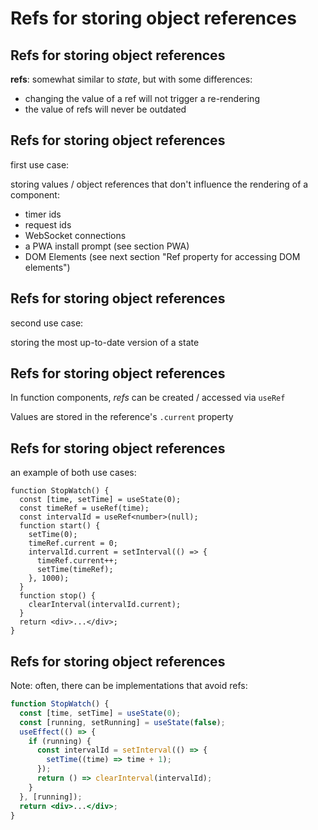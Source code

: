 # Refs for storing object references

## Refs for storing object references

**refs**: somewhat similar to _state_, but with some differences:

- changing the value of a ref will not trigger a re-rendering
- the value of refs will never be outdated

## Refs for storing object references

first use case:

storing values / object references that don't influence the rendering of a component:

- timer ids
- request ids
- WebSocket connections
- a PWA install prompt (see section PWA)
- DOM Elements (see next section "Ref property for accessing DOM elements")

## Refs for storing object references

second use case:

storing the most up-to-date version of a state

## Refs for storing object references

In function components, _refs_ can be created / accessed via `useRef`

Values are stored in the reference's `.current` property

## Refs for storing object references

an example of both use cases:

```tsx
function StopWatch() {
  const [time, setTime] = useState(0);
  const timeRef = useRef(time);
  const intervalId = useRef<number>(null);
  function start() {
    setTime(0);
    timeRef.current = 0;
    intervalId.current = setInterval(() => {
      timeRef.current++;
      setTime(timeRef);
    }, 1000);
  }
  function stop() {
    clearInterval(intervalId.current);
  }
  return <div>...</div>;
}
```

## Refs for storing object references

Note: often, there can be implementations that avoid refs:

```jsx
function StopWatch() {
  const [time, setTime] = useState(0);
  const [running, setRunning] = useState(false);
  useEffect(() => {
    if (running) {
      const intervalId = setInterval(() => {
        setTime((time) => time + 1);
      });
      return () => clearInterval(intervalId);
    }
  }, [running]);
  return <div>...</div>;
}
```

